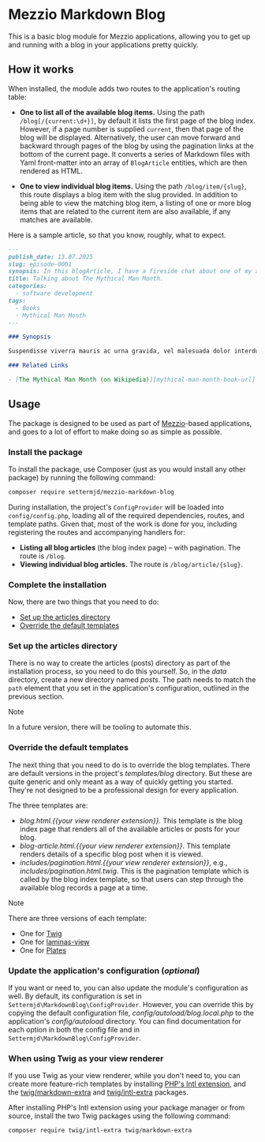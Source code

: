 <!-- markdownlint-disable MD013 -->
# Mezzio Markdown Blog

This is a basic blog module for Mezzio applications, allowing you to get up and running with a blog in your applications pretty quickly.

## How it works

When installed, the module adds two routes to the application's routing table:

- **One to list all of the available blog items.**
  Using the path `/blog[/{current:\d+}]`, by default it lists the first page of the blog index.
  However, if a page number is supplied `current`, then that page of the blog will be displayed.
  Alternatively, the user can move forward and backward through pages of the blog by using the pagination links at the bottom of the current page.
  It converts a series of Markdown files with Yaml front-matter into an array of `BlogArticle` entities, which are then rendered as HTML.

- **One to view individual blog items.**
  Using the path `/blog/item/{slug}`, this route displays a blog item with the slug provided.
  In addition to being able to view the matching blog item, a listing of one or more blog items that are related to the current item are also available, if any matches are available.


Here is a sample article, so that you know, roughly, what to expect.

```markdown
---
publish_date: 13.07.2025
slug: episode-0001
synopsis: In this blogArticle, I have a fireside chat about one of my all-time favorite books, The Mythical Man Month.
title: Talking about The Mythical Man Month.
categories:
  - software development
tags:
  - Books
  - Mythical Man Month
---

### Synopsis

Suspendisse viverra mauris ac urna gravida, vel malesuada dolor interdum. Nullam ultrices urna erat, non venenatis turpis placerat eget. Etiam vitae magna non tortor congue volutpat. Integer ut ornare ante. Etiam hendrerit vehicula turpis, sit amet pulvinar nunc dictum eu. In tincidunt sollicitudin eros, quis ultrices turpis maximus ut. Ut eu erat eget magna congue ornare vel et tortor. Curabitur laoreet neque et ex aliquet tempus.

### Related Links

- [The Mythical Man Month (on Wikipedia)][mythical-man-month-book-url]
```

## Usage

The package is designed to be used as part of [Mezzio][mezzio-url]-based applications, and goes to a lot of effort to make doing so as simple as possible.

### Install the package

To install the package, use Composer (just as you would install any other package) by running the following command:

```bash
composer require settermjd/mezzio-markdown-blog
```

During installation, the project's `ConfigProvider` will be loaded into `config/config.php`, loading all of the required dependencies, routes, and template paths.
Given that, most of the work is done for you, including registering the routes and accompanying handlers for:

- **Listing all blog articles** (the blog index page) – with pagination.
  The route is `/blog`.
- **Viewing individual blog articles.**
  The route is `/blog/article/{slug}`.

### Complete the installation

Now, there are two things that you need to do:

- [Set up the articles directory](#install-step-two)
- [Override the default templates](#install-step-three)

<!-- markdownlint-disable MD033 -->
<a name="install-step-two"></a>
<!-- markdownlint-enable MD033 -->
### Set up the articles directory

There is no way to create the articles (posts) directory as part of the installation process, so you need to do this yourself.
So, in the _data_ directory, create a new directory named _posts_.
The path needs to match the `path` element that you set in the application's configuration, outlined in the previous section.

> [!NOTE]
> In a future version, there will be tooling to automate this.

<!-- markdownlint-disable MD033 -->
<a name="install-step-three"></a>
<!-- markdownlint-enable MD033 -->
### Override the default templates

The next thing that you need to do is to override the blog templates.
There are default versions in the project's _templates/blog_ directory.
But these are quite generic and only meant as a way of quickly getting you started.
They're not designed to be a professional design for every application.

The three templates are:

- _blog.html.{{your view renderer extension}}_.
  This template is the blog index page that renders all of the available articles or posts for your blog.
- _blog-article.html.{{your view renderer extension}}_.
  This template renders details of a specific blog post when it is viewed.
- _includes/pagination.html.{{your view renderer extension}}_, e.g., _includes/pagination.html.twig_.
  This is the pagination template which is called by the blog index template, so that users can step through the available blog records a page at a time.

> [!NOTE]
> There are three versions of each template:
>
> - One for [Twig][twig-url]
> - One for [laminas-view][laminas-view-url]
> - One for [Plates][plates-url]

### Update the application's configuration (_optional_)

If you want or need to, you can also update the module's configuration as well.
By default, its configuration is set in `Settermjd\MarkdownBlog\ConfigProvider`.
However, you can override this by copying the default configuration file, _config/autoload/blog.local.php_ to the application's _config/autoload_ directory.
You can find documentation for each option in both the config file and in `Settermjd\MarkdownBlog\ConfigProvider`.

### When using Twig as your view renderer

If you use Twig as your view renderer, while you don't need to, you can create more feature-rich templates by installing [PHP's Intl extension][php-intl-ext-url], and the [twig/markdown-extra][twig-markdown-extra-ext-url] and [twig/intl-extra][twig-intl-ext-url] packages.

After installing PHP's Intl extension using your package manager or from source, install the two Twig packages using the following command:

```bash
composer require twig/intl-extra twig/markdown-extra
```

<!-- Document links -->
[laminas-view-url]: https://docs.laminas.dev/laminas-view/
[mezzio-url]: https://docs.mezzio.dev/mezzio/
[mythical-man-month-book-url]: https://en.wikipedia.org/wiki/The_Mythical_Man-Month
[php-intl-ext-url]: https://www.php.net/manual/en/intro.intl.php
[plates-url]: https://platesphp.com/
[twig-intl-ext-url]: https://github.com/twigphp/intl-extra
[twig-markdown-extra-ext-url]: https://github.com/twigphp/markdown-extra
[twig-url]: https://twig.symfony.com/
<!-- markdownlint-enable MD013 -->
